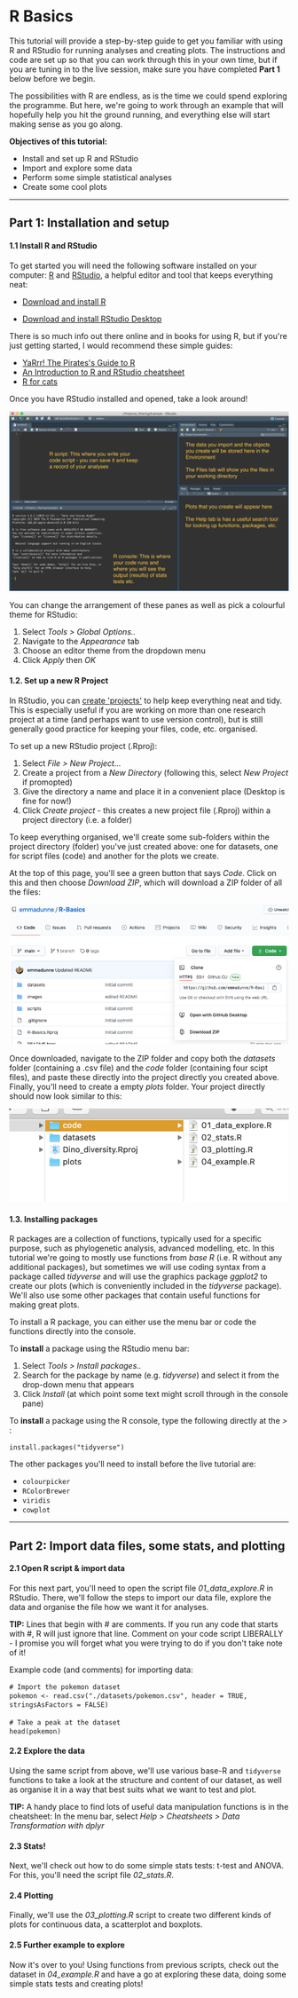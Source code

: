 # R Basics


This tutorial will provide a step-by-step guide to get you familiar with using R and RStudio for running analyses and creating plots. The instructions and code are set up so that you can work through this in your own time, but if you are tuning in to the live session, make sure you have completed **Part 1** below before we begin.

The possibilities with R are endless, as is the time we could spend exploring the programme. But here, we're going to work through an example that will hopefully help you hit the ground running, and everything else will start making sense as you go along.


**Objectives of this tutorial:**

* Install and set up R and RStudio
* Import and explore some data
* Perform some simple statistical analyses
* Create some cool plots


*** 

## Part 1: Installation and setup



#### 1.1 Install R and RStudio


To get started you will need the following software installed on your computer: [R](https://www.r-project.org) and [RStudio](https://www.rstudio.com), a helpful editor and tool that keeps everything neat:

* [Download and install R](https://cloud.r-project.org)

* [Download and install RStudio Desktop](https://www.rstudio.com/products/RStudio/#Desktop)

There is so much info out there online and in books for using R, but if you're just getting started, I would recommend these simple guides:

* [YaRrr! The Pirates's Guide to R](https://bookdown.org/ndphillips/YaRrr/where-did-this-book-come-from.html)
* [An Introduction to R and RStudio cheatsheet](http://sirselim.github.io/Introduction-to-R-and-RStudio/cheatsheet/index.html)
* [R for cats](https://rforcats.net/)


Once you have RStudio installed and opened, take a look around! 

![](./images/RStudio.png)


You can change the arrangement of these panes as well as pick a colourful theme for RStudio:

1. Select _Tools > Global Options.._
2. Navigate to the _Appearance_ tab
3. Choose an editor theme from the dropdown menu
4. Click _Apply_ then _OK_


#### 1.2. Set up a new R Project

In RStudio, you can [create 'projects'](https://support.rstudio.com/hc/en-us/articles/200526207-Using-Projects) to help keep everything neat and tidy. This is especially useful if you are working on more than one research project at a time (and perhaps want to use version control), but is still generally good practice for keeping your files, code, etc. organised.

To set up a new RStudio project (.Rproj):

1. Select _File > New Project..._
2. Create a project from a _New Directory_ (following this, select _New Project_ if promopted)
3. Give the directory a name and place it in a convenient place (Desktop is fine for now!)
4. Click _Create project_  - this creates a new project file (.Rproj) within a project directory (i.e. a folder)


To keep everything organised, we'll create some sub-folders within the project directory (folder) you've just created above: one for datasets, one for script files (code) and another for the plots we create.

At the top of this page, you'll see a green button that says _Code_. Click on this and then choose _Download ZIP_, which will download a ZIP folder of all the files:

![](./images/download.png)

Once downloaded, navigate to the ZIP folder and copy both the _datasets_ folder (containing a .csv file) and the _code_ folder (containing four scipt files), and paste these directly into the project directly you created above. 
Finally, you'll need to create a empty _plots_ folder. Your project directly should now look similar to this:


![](./images/subfolders.png)




#### 1.3. Installing packages

R packages are a collection of functions, typically used for a specific purpose, such as phylogenetic analysis, advanced modelling, etc. In this tutorial we're going to mostly use functions from _base R_ (i.e. R without any additional packages), but sometimes we will use coding syntax from a package called _tidyverse_ and will use the graphics package _ggplot2_ to create our plots (which is conveniently included in the _tidyverse_ package). We'll also use some other packages that contain useful functions for making great plots.


To install a R package, you can either use the menu bar or code the functions directly into the console.

To **install** a package using the RStudio menu bar:

1. Select _Tools > Install packages.._
2. Search for the package by name (e.g. _tidyverse_) and select it from the drop-down menu that appears
3. Click _Install_ (at which point some text might scroll through in the console pane)

To **install** a package using the R console, type the following directly at the *>* :
```{r}
install.packages("tidyverse")
```


The other packages you'll need to install before the live tutorial are:

* `colourpicker`
* `RColorBrewer`
* `viridis`
* `cowplot`




*** 

## Part 2: Import data files, some stats, and plotting

#### 2.1 Open R script & import data

For this next part, you'll need to open the script file _01_data_explore.R_ in RStudio. There, we'll follow the steps to import our data file, explore the data and organise the file how we want it for analyses.


**TIP:** Lines that begin with # are comments. If you run any code that starts with #, R will just ignore that line. Comment on your code script LIBERALLY - I promise you will forget what you were trying to do if you don't take note of it!


Example code (and comments) for importing data:
```{r}
# Import the pokemon dataset
pokemon <- read.csv("./datasets/pokemon.csv", header = TRUE, stringsAsFactors = FALSE)

# Take a peak at the dataset
head(pokemon)
```

#### 2.2 Explore the data

Using the same script from above, we'll use various base-R and `tidyverse` functions to take a look at the structure and content of our dataset, as well as organise it in a way that best suits what we want to test and plot.

**TIP:** A handy place to find lots of useful data manipulation functions is in the cheatsheet: In the menu bar, select _Help > Cheatsheets > Data Transformation with dplyr_


#### 2.3 Stats!

Next, we'll check out how to do some simple stats tests: t-test and ANOVA. For this, you'll need the script file _02_stats.R_.


#### 2.4 Plotting

Finally, we'll use the _03_plotting.R_ script to create two different kinds of plots for continuous data, a scatterplot and boxplots.


#### 2.5 Further example to explore

Now it's over to you! Using functions from previous scripts, check out the dataset in _04_example.R_ and have a go at exploring these data, doing some simple stats tests and creating plots!

